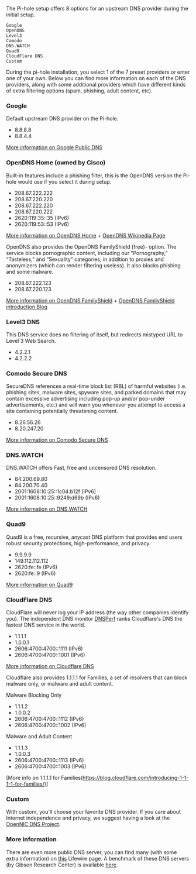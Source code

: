 The Pi-hole setup offers 8 options for an upstream DNS provider during the initial setup.

```text
Google
OpenDNS
Level3
Comodo
DNS.WATCH
Quad9
CloudFlare DNS
Custom
```

During the pi-hole installation, you select 1 of the 7 preset providers or enter one of your own. Below you can find more information on each of the DNS providers, along with some additional providers which have different kinds of extra filtering options (spam, phishing, adult content, etc).

### Google

Default upstream DNS provider on the Pi-hole.

- 8.8.8.8
- 8.8.4.4

[More information on Google Public DNS](https://developers.google.com/speed/public-dns/)

### OpenDNS Home (owned by Cisco)

Built-in features include a phishing filter, this is the OpenDNS version the Pi-hole would use if you select it during setup.

- 208.67.222.222
- 208.67.220.220
- 208.67.222.220
- 208.67.220.222
- 2620:119:35::35 (IPv6)
- 2620:119:53::53 (IPv6)

[More information on OpenDNS Home](https://use.opendns.com/) + [OpenDNS Wikipedia Page](https://en.wikipedia.org/wiki/OpenDNS)

OpenDNS also provides the OpenDNS FamilyShield (free)- option. The service blocks pornographic content, including our “Pornography,” “Tasteless,” and “Sexuality” categories, in addition to proxies and anonymizers (which can render filtering useless). It also blocks phishing and some malware.

- 208.67.222.123
- 208.67.220.123

[More information on OpenDNS FamilyShield](https://www.opendns.com/setupguide/#familyshield) + [OpenDNS FamilyShield introduction Blog](https://umbrella.cisco.com/blog/2010/06/23/introducing-familyshield-parental-controls/)

### Level3 DNS

This DNS service does no filtering of itself, but redirects mistyped URL to Level 3 Web Search.

- 4.2.2.1
- 4.2.2.2

### Comodo Secure DNS

SecureDNS references a real-time block list (RBL) of harmful websites (i.e. phishing sites, malware sites, spyware sites, and parked domains that may contain excessive advertising including pop-up and/or pop-under advertisements, etc.) and will warn you whenever you attempt to access a site containing potentially threatening content.

- 8.26.56.26
- 8.20.247.20

[More information on Comodo Secure DNS](https://www.comodo.com/secure-dns/)

### DNS.WATCH

DNS.WATCH offers Fast, free and uncensored DNS resolution.

- 84.200.69.80
- 84.200.70.40
- 2001:1608:10:25::1c04:b12f (IPv6)
- 2001:1608:10:25::9249:d69b (IPv6)

[More information on DNS.WATCH](https://dns.watch/)

### Quad9

Quad9 is a free, recursive, anycast DNS platform that provides end users robust security protections, high-performance, and privacy.

- 9.9.9.9
- 149.112.112.112
- 2620:fe::fe (IPv6)
- 2620:fe::9 (IPv6)

[More information on Quad9](https://www.quad9.net/about/)

### CloudFlare DNS

CloudFlare will never log your IP address (the way other companies identify you). The independent DNS monitor [DNSPerf](https://www.dnsperf.com/) ranks Cloudflare's DNS the fastest DNS service in the world.

- 1.1.1.1
- 1.0.0.1
- 2606:4700:4700::1111 (IPv6)
- 2606:4700:4700::1001 (IPv6)

[More information on Cloudflare DNS](https://cloudflare-dns.com/dns/#explanation)

Cloudflare also provides 1.1.1.1 for Families, a set of resolvers that can block malware only, or malware and adult content.

Malware Blocking Only
- 1.1.1.2
- 1.0.0.2
- 2606:4700:4700::1112 (IPv6)
- 2606:4700:4700::1002 (IPv6)

Malware and Adult Content
- 1.1.1.3
- 1.0.0.3
- 2606:4700:4700::1113 (IPv6)
- 2606:4700:4700::1003 (IPv6)

[More info on 1.1.1.1 for Families(https://blog.cloudflare.com/introducing-1-1-1-1-for-families/)]

### Custom

With custom, you'll choose your favorite DNS provider. If you care about Internet independence and privacy, we suggest having a look at the [OpenNIC DNS Project](https://servers.opennic.org/).

### More information

There are even more public DNS server, you can find many (with some extra information) on [this](https://www.lifewire.com/free-and-public-dns-servers-2626062) Lifewire page. A benchmark of these DNS servers (by Gibson Research Center) is available [here](https://www.grc.com/dns/Benchmark.htm).
